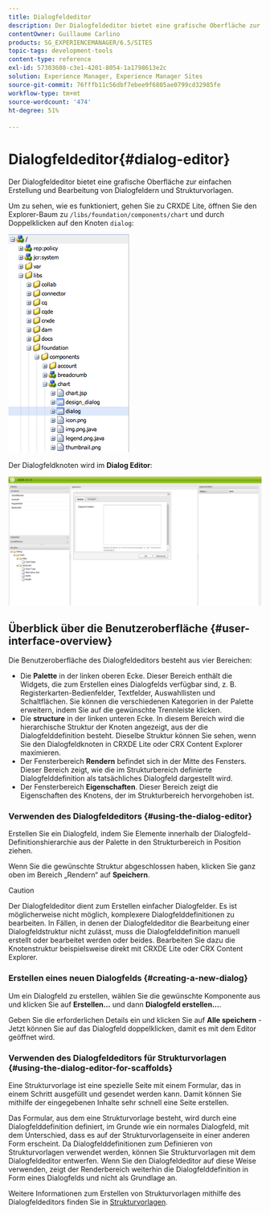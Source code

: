 ```yaml
---
title: Dialogfeldeditor
description: Der Dialogfeldeditor bietet eine grafische Oberfläche zur einfachen Erstellung und Bearbeitung von Dialogfeldern und Strukturvorlagen.
contentOwner: Guillaume Carlino
products: SG_EXPERIENCEMANAGER/6.5/SITES
topic-tags: development-tools
content-type: reference
exl-id: 57303608-c3e1-4201-8054-1a1798613e2c
solution: Experience Manager, Experience Manager Sites
source-git-commit: 76fffb11c56dbf7ebee9f6805ae0799cd32985fe
workflow-type: tm+mt
source-wordcount: '474'
ht-degree: 51%

---
```


# Dialogfeldeditor{#dialog-editor}

Der Dialogfeldeditor bietet eine grafische Oberfläche zur einfachen Erstellung und Bearbeitung von Dialogfeldern und Strukturvorlagen.

Um zu sehen, wie es funktioniert, gehen Sie zu CRXDE Lite, öffnen Sie den Explorer-Baum zu `/libs/foundation/components/chart` und durch Doppelklicken auf den Knoten `dialog`:

![chlimage_1-247](assets/chlimage_1-247.png)

Der Dialogfeldknoten wird im **Dialog Editor**:

![screen_shot_2012-02-01at25033pm](assets/screen_shot_2012-02-01at25033pm.png)

## Überblick über die Benutzeroberfläche {#user-interface-overview}

Die Benutzeroberfläche des Dialogfeldeditors besteht aus vier Bereichen:

* Die **Palette** in der linken oberen Ecke. Dieser Bereich enthält die Widgets, die zum Erstellen eines Dialogfelds verfügbar sind, z. B. Registerkarten-Bedienfelder, Textfelder, Auswahllisten und Schaltflächen. Sie können die verschiedenen Kategorien in der Palette erweitern, indem Sie auf die gewünschte Trennleiste klicken.
* Die **structure** in der linken unteren Ecke. In diesem Bereich wird die hierarchische Struktur der Knoten angezeigt, aus der die Dialogfelddefinition besteht. Dieselbe Struktur können Sie sehen, wenn Sie den Dialogfeldknoten in CRXDE Lite oder CRX Content Explorer maximieren.
* Der Fensterbereich **Rendern** befindet sich in der Mitte des Fensters. Dieser Bereich zeigt, wie die im Strukturbereich definierte Dialogfelddefinition als tatsächliches Dialogfeld dargestellt wird.
* Der Fensterbereich **Eigenschaften**. Dieser Bereich zeigt die Eigenschaften des Knotens, der im Strukturbereich hervorgehoben ist.

### Verwenden des Dialogfeldeditors {#using-the-dialog-editor}

Erstellen Sie ein Dialogfeld, indem Sie Elemente innerhalb der Dialogfeld-Definitionshierarchie aus der Palette in den Strukturbereich in Position ziehen.

Wenn Sie die gewünschte Struktur abgeschlossen haben, klicken Sie ganz oben im Bereich „Rendern“ auf **Speichern**.

>[!CAUTION]
>
>Der Dialogfeldeditor dient zum Erstellen einfacher Dialogfelder. Es ist möglicherweise nicht möglich, komplexere Dialogfelddefinitionen zu bearbeiten. In Fällen, in denen der Dialogfeldeditor die Bearbeitung einer Dialogfeldstruktur nicht zulässt, muss die Dialogfelddefinition manuell erstellt oder bearbeitet werden oder beides. Bearbeiten Sie dazu die Knotenstruktur beispielsweise direkt mit CRXDE Lite oder CRX Content Explorer.

### Erstellen eines neuen Dialogfelds {#creating-a-new-dialog}

Um ein Dialogfeld zu erstellen, wählen Sie die gewünschte Komponente aus und klicken Sie auf **Erstellen...** und dann **Dialogfeld erstellen...**.

Geben Sie die erforderlichen Details ein und klicken Sie auf **Alle speichern** - Jetzt können Sie auf das Dialogfeld doppelklicken, damit es mit dem Editor geöffnet wird.

### Verwenden des Dialogfeldeditors für Strukturvorlagen {#using-the-dialog-editor-for-scaffolds}

Eine Strukturvorlage ist eine spezielle Seite mit einem Formular, das in einem Schritt ausgefüllt und gesendet werden kann. Damit können Sie mithilfe der eingegebenen Inhalte sehr schnell eine Seite erstellen.

Das Formular, aus dem eine Strukturvorlage besteht, wird durch eine Dialogfelddefinition definiert, im Grunde wie ein normales Dialogfeld, mit dem Unterschied, dass es auf der Strukturvorlagenseite in einer anderen Form erscheint. Da Dialogfelddefinitionen zum Definieren von Strukturvorlagen verwendet werden, können Sie Strukturvorlagen mit dem Dialogfeldeditor entwerfen. Wenn Sie den Dialogfeldeditor auf diese Weise verwenden, zeigt der Renderbereich weiterhin die Dialogfelddefinition in Form eines Dialogfelds und nicht als Grundlage an.

Weitere Informationen zum Erstellen von Strukturvorlagen mithilfe des Dialogfeldeditors finden Sie in [Strukturvorlagen](/help/sites-authoring/scaffolding.md).
